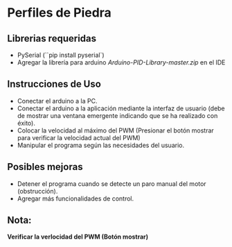 # Perfiles de Piedra
## Librerias requeridas
- PySerial (``pip install pyserial`)
- Agregar la librería para arduino *Arduino-PID-Library-master.zip* en el IDE

## Instrucciones de Uso
- Conectar el arduino a la PC.
- Conectar el arduino a la aplicación mediante la interfaz de usuario (debe de mostrar una ventana emergente indicando que se ha realizado con éxito).
- Colocar la velocidad al máximo del PWM (Presionar el botón mostrar para verificar la velocidad actual del PWM)
- Manipular el programa según las necesidades del usuario.

## Posibles mejoras
- Detener el programa cuando se detecte un paro manual del motor (obstrucción).
- Agregar más funcionalidades de control.

## Nota:
**Verificar la verlocidad del PWM (Botón mostrar)**
